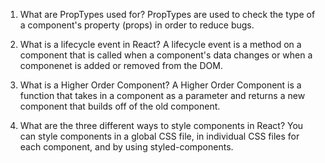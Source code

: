1. What are PropTypes used for?
PropTypes are used to check the type of a component's property (props) in order to reduce bugs.

2. What is a lifecycle event in React?
A lifecycle event is a method on a component that is called when a component's data changes or when a componenet is added or removed from the DOM.

3. What is a Higher Order Component?
A Higher Order Component is a function that takes in a component as a parameter and returns a new component that builds off of the old component.

4. What are the three different ways to style components in React?
You can style components in a global CSS file, in individual CSS files for each component, and by using styled-components.